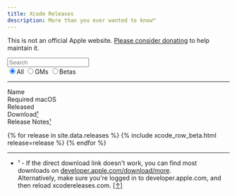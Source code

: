```yaml
---
title: Xcode Releases
description: More than you ever wanted to know™
---
```


<script type="text/javascript">
{% include xcodereleases.js %}
</script>

This is not an official Apple website. [Please consider donating](https://paypal.me/XcodeReleases) to help maintain it.

<div class="centered" style="width: 100%">
<div id="search-beta" style="width: 50%">
  <input type="search" id="filter-text" oninput="filter()" placeholder="Search"/>
  
  <div id="release-filter" class="segmented">
  
  <label class="column">
    <input type="radio" name="filter-release" id="filter-all" value="" checked  onchange="filter()" />All
  </label>
  
  <label class="column" for="filter-gm">
    <input type="radio" name="filter-release" id="filter-gm" value="gm" onchange="filter()" />GMs
  </label>
  
  <label class="column" for="filter-beta">
    <input type="radio" name="filter-release" id="filter-beta" value="beta" onchange="filter()" />Betas
  </label>
  </div>
</div>
</div>

---
  
<div class="column-wrapper">
  <div class="column header align-left">Name</div>
  <div class="column header align-left">Required macOS</div>
  <div class="column header">Released</div>
  <div class="column header">Download<a name="ret-fn1"></a><a href="fn1">¹</a></div>
  <div class="column header">Release Notes<a href="fn1">¹</a></div>
</div>
  
{% for release in site.data.releases %}
  {% include xcode_row_beta.html release=release %}
{% endfor %}

---

<ul>
  <li><a name="fn1"></a>¹ - If the direct download link doesn't work, you can find most downloads on <a href="https://developer.apple.com/download/more">developer.apple.com/download/more</a>.<br />Alternatively, make sure you're logged in to developer.apple.com, and then reload xcodereleases.com. <a href="#ret-fn1">[↑]</a></li>
</ul>
